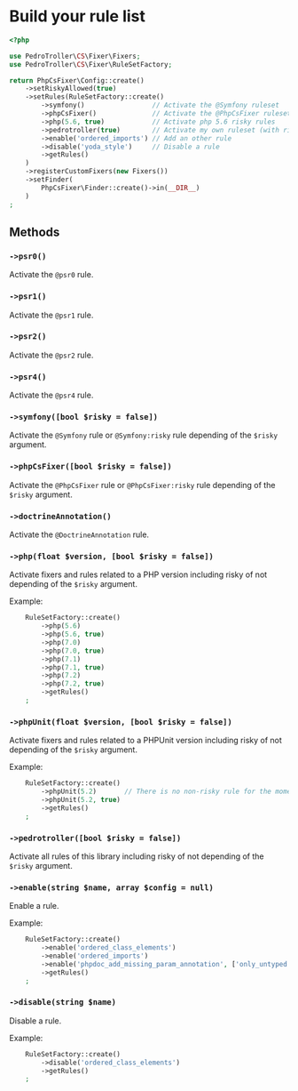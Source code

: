 # Build your rule list

```php
<?php

use PedroTroller\CS\Fixer\Fixers;
use PedroTroller\CS\Fixer\RuleSetFactory;

return PhpCsFixer\Config::create()
    ->setRiskyAllowed(true)
    ->setRules(RuleSetFactory::create()
        ->symfony()                 // Activate the @Symfony ruleset
        ->phpCsFixer()              // Activate the @PhpCsFixer ruleset
        ->php(5.6, true)            // Activate php 5.6 risky rules
        ->pedrotroller(true)        // Activate my own ruleset (with risky rules)
        ->enable('ordered_imports') // Add an other rule
        ->disable('yoda_style')     // Disable a rule
        ->getRules()
    )
    ->registerCustomFixers(new Fixers())
    ->setFinder(
        PhpCsFixer\Finder::create()->in(__DIR__)
    )
;
```

## Methods

### `->psr0()`

Activate the `@psr0` rule.

### `->psr1()`

Activate the `@psr1` rule.

### `->psr2()`

Activate the `@psr2` rule.

### `->psr4()`

Activate the `@psr4` rule.

### `->symfony([bool $risky = false])`

Activate the `@Symfony` rule or `@Symfony:risky` rule depending of the `$risky` argument.

### `->phpCsFixer([bool $risky = false])`

Activate the `@PhpCsFixer` rule or `@PhpCsFixer:risky` rule depending of the `$risky` argument.

### `->doctrineAnnotation()`

Activate the `@DoctrineAnnotation` rule.

### `->php(float $version, [bool $risky = false])`

Activate fixers and rules related to a PHP version including risky of not depending of the `$risky` argument.

Example:

```php
    RuleSetFactory::create()
        ->php(5.6)
        ->php(5.6, true)
        ->php(7.0)
        ->php(7.0, true)
        ->php(7.1)
        ->php(7.1, true)
        ->php(7.2)
        ->php(7.2, true)
        ->getRules()
    ;
```

### `->phpUnit(float $version, [bool $risky = false])`

Activate fixers and rules related to a PHPUnit version including risky of not depending of the `$risky` argument.

Example:

```php
    RuleSetFactory::create()
        ->phpUnit(5.2)       // There is no non-risky rule for the moment
        ->phpUnit(5.2, true)
        ->getRules()
    ;
```

### `->pedrotroller([bool $risky = false])`

Activate all rules of this library including risky of not depending of the `$risky` argument.

### `->enable(string $name, array $config = null)`

Enable a rule.

Example:

```php
    RuleSetFactory::create()
        ->enable('ordered_class_elements')
        ->enable('ordered_imports')
        ->enable('phpdoc_add_missing_param_annotation', ['only_untyped' => true])
        ->getRules()
    ;
```

### `->disable(string $name)`

Disable a rule.

Example:

```php
    RuleSetFactory::create()
        ->disable('ordered_class_elements')
        ->getRules()
    ;
```
